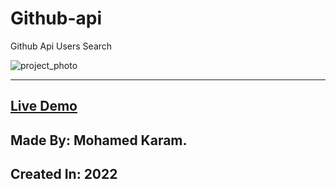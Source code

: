 # Github-api
Github Api Users Search

![project_photo](https://user-images.githubusercontent.com/86977059/215379470-5fcb75c5-3705-4e56-b9f8-e0096ea8b04a.PNG)

---

## [Live Demo](https://karam-69.github.io/Github-api/)

## Made By: Mohamed Karam.

## Created In: 2022
